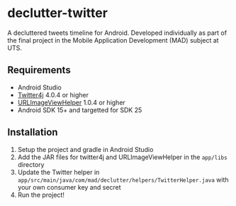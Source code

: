 # declutter-twitter
A decluttered tweets timeline for Android. Developed individually as part of the final project in the Mobile Application Development (MAD) subject at UTS.

## Requirements
- Android Studio
- [Twitter4j](http://twitter4j.org/en/) 4.0.4 or higher
- [URLImageViewHelper](https://github.com/koush/UrlImageViewHelper) 1.0.4 or higher
- Android SDK 15+ and targetted for SDK 25

## Installation

1. Setup the project and gradle in Android Studio
2. Add the JAR files for twitter4j and URLImageViewHelper in the `app/libs` directory
3. Update the Twitter helper in `app/src/main/java/com/mad/declutter/helpers/TwitterHelper.java` with your own consumer key and secret
4. Run the project!
